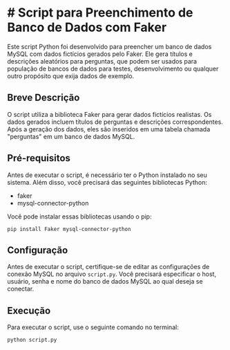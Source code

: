 # # Script para Preenchimento de Banco de Dados com Faker

Este script Python foi desenvolvido para preencher um banco de dados MySQL com dados fictícios gerados pelo Faker. Ele gera títulos e descrições aleatórios para perguntas, que podem ser usados para população de bancos de dados para testes, desenvolvimento ou qualquer outro propósito que exija dados de exemplo.

## Breve Descrição

O script utiliza a biblioteca Faker para gerar dados fictícios realistas. Os dados gerados incluem títulos de perguntas e descrições correspondentes. Após a geração dos dados, eles são inseridos em uma tabela chamada "perguntas" em um banco de dados MySQL.

## Pré-requisitos

Antes de executar o script, é necessário ter o Python instalado no seu sistema. Além disso, você precisará das seguintes bibliotecas Python:

- faker
- mysql-connector-python

Você pode instalar essas bibliotecas usando o pip:

```
pip install Faker mysql-connector-python

```

## Configuração

Antes de executar o script, certifique-se de editar as configurações de conexão MySQL no arquivo `script.py`. Você precisará especificar o host, usuário, senha e nome do banco de dados MySQL ao qual deseja se conectar.

## Execução

Para executar o script, use o seguinte comando no terminal:

```
python script.py

```


